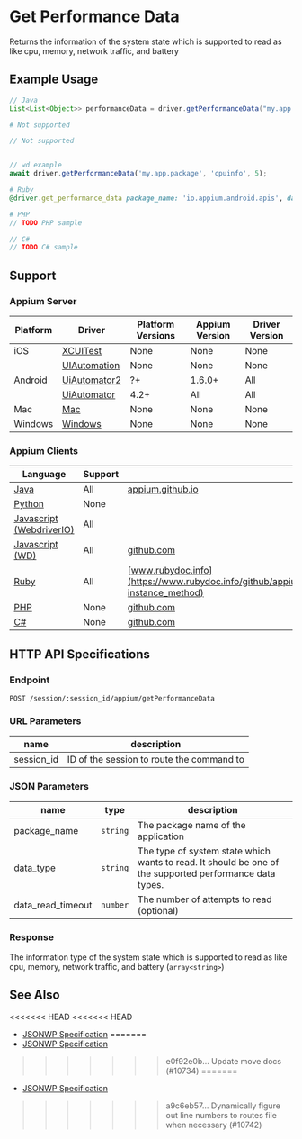 # Get Performance Data

Returns the information of the system state which is supported to read as like cpu, memory, network traffic, and battery
## Example Usage

```java
// Java
List<List<Object>> performanceData = driver.getPerformanceData("my.app.package", "cpuinfo", 5);

```

```python
# Not supported
```

```javascript
// Not supported


// wd example
await driver.getPerformanceData('my.app.package', 'cpuinfo', 5);

```

```ruby
# Ruby
@driver.get_performance_data package_name: 'io.appium.android.apis', data_type: 'cpuinfo', data_read_timeout: 10

```

```php
# PHP
// TODO PHP sample

```

```csharp
// C#
// TODO C# sample

```



## Support

### Appium Server

|Platform|Driver|Platform Versions|Appium Version|Driver Version|
|--------|----------------|------|--------------|--------------|
| iOS | [XCUITest](/docs/en/drivers/ios-xcuitest.md) | None | None | None |
|  | [UIAutomation](/docs/en/drivers/ios-uiautomation.md) | None | None | None |
| Android | [UiAutomator2](/docs/en/drivers/android-uiautomator2.md) | ?+ | 1.6.0+ | All |
|  | [UiAutomator](/docs/en/drivers/android-uiautomator.md) | 4.2+ | All | All |
| Mac | [Mac](/docs/en/drivers/mac.md) | None | None | None |
| Windows | [Windows](/docs/en/drivers/windows.md) | None | None | None |

### Appium Clients

|Language|Support|Documentation|
|--------|-------|-------------|
|[Java](https://github.com/appium/java-client/releases/latest)| All | [appium.github.io](https://appium.github.io/java-client/io/appium/java_client/android/HasSupportedPerformanceDataType.html#getSupportedPerformanceDataTypes--) |
|[Python](https://github.com/appium/python-client/releases/latest)| None |  |
|[Javascript (WebdriverIO)](http://webdriver.io/index.html)| All |  |
|[Javascript (WD)](https://github.com/admc/wd/releases/latest)| All | [github.com](https://github.com/admc/wd/blob/master/lib/commands.js#L3412) |
|[Ruby](https://github.com/appium/ruby_lib/releases/latest)| All | [www.rubydoc.info](https://www.rubydoc.info/github/appium/ruby_lib_core/Appium/Core/Android/Device#get_performance_data-instance_method) |
|[PHP](https://github.com/appium/php-client/releases/latest)| None | [github.com](https://github.com/appium/php-client/) |
|[C#](https://github.com/appium/appium-dotnet-driver/releases/latest)| None | [github.com](https://github.com/appium/appium-dotnet-driver/) |

## HTTP API Specifications

### Endpoint

`POST /session/:session_id/appium/getPerformanceData`

### URL Parameters

|name|description|
|----|-----------|
|session_id|ID of the session to route the command to|

### JSON Parameters

|name|type|description|
|----|----|-----------|
| package_name | `string` | The package name of the application |
| data_type | `string` | The type of system state which wants to read. It should be one of the supported performance data types. |
| data_read_timeout | `number` | The number of attempts to read (optional) |

### Response

The information type of the system state which is supported to read as like cpu, memory, network traffic, and battery (`array<string>`)

## See Also

<<<<<<< HEAD
<<<<<<< HEAD
* [JSONWP Specification](https://github.com/appium/appium-base-driver/blob/master/lib/protocol/routes.js#L354)
=======
* [JSONWP Specification](https://github.com/appium/appium-base-driver/blob/master/lib/protocol/routes.js#L325)
>>>>>>> e0f92e0b... Update move docs (#10734)
=======
* [JSONWP Specification](https://github.com/appium/appium-base-driver/blob/master/lib/protocol/routes.js#L354)
>>>>>>> a9c6eb57... Dynamically figure out line numbers to routes file when necessary (#10742)

